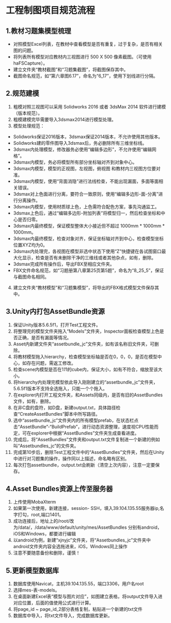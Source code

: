 # 工程制图项目规范流程
## 1.教材习题集模型梳理
- 对照模型Excel列表，在教材中查看模型是否有重复，过于复杂，是否有相关图的问题。
- 将列表所有模型对应教材内三视图进行 500 X 500 像素截图。（可使用haFSCapture）。
- 建立文件夹“教材截图”和“习题集截图”，将截图保存其中。
- 截图命名规范，如“第六章图6.17”，命名为“6_17”，使用下划线进行分隔。
## 2.规范建模
1. 粗模对照三视图可以采用 Solidworks 2016 或者 3dsMax 2014 软件进行建模（版本规范）。
2. 粗模建模完毕需要导入3dsmax2014进行模型处理。
3. 模型处理规范：
- Solidworks保证2016版本，3dsmax保证2014版本，不允许使用其他版本。
- Solidworks建的零件图导入3dsmax后，务必删除所有三维坐标线。
- 3dsmax内处理模型，修改器务必使用“编辑多边形”，不允许使用“编辑网格”。
- 3dsmax内模型，务必将模型所有部分坐标轴对齐到对象中心。
- 3dsmax内模型，模型的正视图，左视图，俯视图 和教材内三视图方位要对准。
- 3dsmax内模型，使用“背面消隐”进行法线检查，不能出现漏面，多面等面相关错误。
- 3dsmax对上色面进行分离，要符合一致原则，使用“编辑多边形-面-分离”进行分离操作。
- 3dsmax内模型，使用材质球上色，上色需符合配色方案，事先沟通监工。
- 3dsmax上色后，通过“编辑多边形-附加列表”将模型归一，然后检查坐标和中心是否归零。
- 3dsmax内最终模型，保证模型整体大小接近但不超过 1000mm * 1000mm * 1000mm。
- 3dsmax内最终模型，检查对象对齐，保证坐标轴对齐到中心，检查模型坐标位置XYZ均为0。
- 3dsmax内处理完，各视图在模型非选中状态下使用“Z”快捷键在各试图窗口最大化显示，检查是否有未删除干净的三维线或者其他杂点，如有，删除。
- 3dsmax完成所有操作后，导出FBX至相应文件夹。
- FBX文件命名规范，如“习题册第八章第25页第5题”，命名为“8_25_5”，保证与截图命名相同。
4. 建立文件夹“教材模型”和“习题集模型”，将导出的FBX格式模型文件保存其中。

## 3.Unity内打包AssetBundle资源
1. 保证Unity版本5.6.5f1，打开Test工程文件。
2. 将整理完的模型文件夹拖入“Models”文件夹，Inspector面板检查模型上色是否正确，是否有漏面等情况。
3. Asset内新建文件夹“assetbundle_jc”文件夹，如有该名称旧文件夹，可删除。
4. 将教材模型拖入hierarchy，检查模型坐标轴是否在0，0，0，是否在模型中心，如存在问题，需返工修改。
5. 检查scene内模型是否在1*1*1的cube内，保证大小，如有不符合，缩放至该大小。
6. 将hierarchy内处理完模型依此导入刚刚建立的“assetbundle_jc”文件夹，5.6.5f1版本不支持全选拖入，只能一个个拖入。
7. 在explorer内打开工程文件夹，和Assets同级内，是否有旧的AssetBundles文件，如有，删除。
8. 在非C盘的盘符，如D盘，新建output.txt，具体路径检查“CreateAssetBundles”脚本中所写路径。
9. 选中“assetbundle_jc”文件夹内的所有模型prefab，在状态栏点击“AssetBundle”-“BuildPrefab”，进行动态资源整理，速度视CPU性能而定，可在explorer中根据“AssetBundles”文件夹生成查看进度。
10. 完成后，将“AssetBundles”文件夹和output.txt文件复制进一个新建的例如叫“Assetbundles_jc”的文件夹。
11. 完成第10步后，删除Test工程文件中的“AssetBundles”文件夹，然后在Unity中进行对习题集的操作，操作同以上描述，命名略有区别。
12. 每次打包assetbundle，output.txt会刷新（清空上次内容），注意一定要保存。

## 4.Asset Bundles资源上传至服务器
1. 上传使用MobaXterm
2. 如果第一次使用，新建连接，session- SSH，填入39.104.135.55服务器ip,名字打勾，root,端口1401。
3. 成功连接后，地址上的/root/改为/data/，/data/www/default/unity/mes/AssetBundles
分别有android，iOS和Windows，都要进行编辑
4. 以android为例，新建“xjnyjc”文件夹，将“Assetbundles_jc”文件夹中android文件夹内容全选拖进来，iOS，Windows同上操作
5. 注意不要随意备份和删除，谨慎！
## 5.更新模型数据库
1. 数据库使用Navicat，主机39.104.135.55，端口3306，用户名root
2. 选择mes-表-models。
3. 在桌面新建Excel表“模型与图片对应”，如图建立表格，将output文件导入进对应位置，后面的值使用公式进行计算。
4. 将page_id ~ page_id_2部分表格复制，粘贴进一个新建的txt文件
5. 数据库中导入，将txt文件导入，完成数据库更新。
